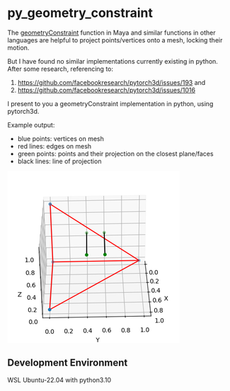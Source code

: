 # py_geometry_constraint

The [geometryConstraint](https://download.autodesk.com/global/docs/maya2012/zh-cn/CommandsPython/geometryConstraint.html) function in Maya and similar functions in other languages are helpful to project points/vertices onto a mesh, locking their motion.

But I have found no similar implementations currently existing in python.
After some research, referencing to:

1. https://github.com/facebookresearch/pytorch3d/issues/193 and
2. https://github.com/facebookresearch/pytorch3d/issues/1016

I present to you a geometryConstraint implementation in python, using pytorch3d.

Example output:

- blue points: vertices on mesh
- red lines: edges on mesh
- green points: points and their projection on the closest plane/faces
- black lines: line of projection

![test output](test_output.png)

## Development Environment

WSL Ubuntu-22.04 with python3.10